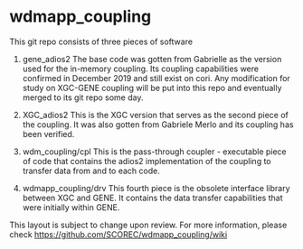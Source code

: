 # wdmapp_coupling

This git repo consists of three pieces of software

1. gene_adios2
The base code was gotten from Gabrielle as the version used for the in-memory coupling.
Its coupling capabilities were confirmed in December 2019 and still exist on cori. 
Any modification for study on XGC-GENE coupling will be put into this repo and 
eventually merged to its git repo some day.

2. XGC_adios2
This is the XGC version that serves as the second piece of the coupling. 
It was also gotten from Gabriele Merlo and its coupling has been verified.


3. wdm_coupling/cpl
This is the pass-through coupler - executable piece of code that contains the adios2 implementation of the coupling to transfer data from and to each code.

4. wdmapp_coupling/drv
This fourth piece is the obsolete interface library between XGC and GENE. 
It contains the data transfer capabilities that were initially within GENE.


This layout is subject to change upon review.
For more information, please check https://github.com/SCOREC/wdmapp_coupling/wiki

